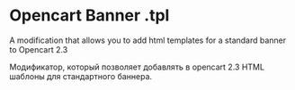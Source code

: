 # Opencart Banner .tpl
A modification that allows you to add html templates for a standard banner to Opencart 2.3 

Модификатор, который позволяет добавлять в opencart 2.3 HTML шаблоны для стандартного баннера.
